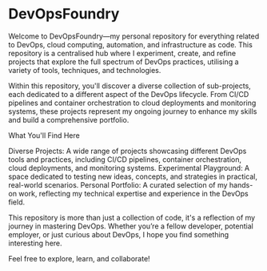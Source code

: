 # DevOpsFoundry
Welcome to DevOpsFoundry—my personal repository for everything related to DevOps, cloud computing, automation, and infrastructure as code. This repository is a centralised hub where I experiment, create, and refine projects that explore the full spectrum of DevOps practices, utilising a variety of tools, techniques, and technologies.

Within this repository, you'll discover a diverse collection of sub-projects, each dedicated to a different aspect of the DevOps lifecycle. From CI/CD pipelines and container orchestration to cloud deployments and monitoring systems, these projects represent my ongoing journey to enhance my skills and build a comprehensive portfolio.

What You'll Find Here

Diverse Projects: A wide range of projects showcasing different DevOps tools and practices, including CI/CD pipelines, container orchestration, cloud deployments, and monitoring systems.
Experimental Playground: A space dedicated to testing new ideas, concepts, and strategies in practical, real-world scenarios.
Personal Portfolio: A curated selection of my hands-on work, reflecting my technical expertise and experience in the DevOps field.

This repository is more than just a collection of code, it's a reflection of my journey in mastering DevOps. Whether you’re a fellow developer, potential employer, or just curious about DevOps, I hope you find something interesting here.

Feel free to explore, learn, and collaborate!
